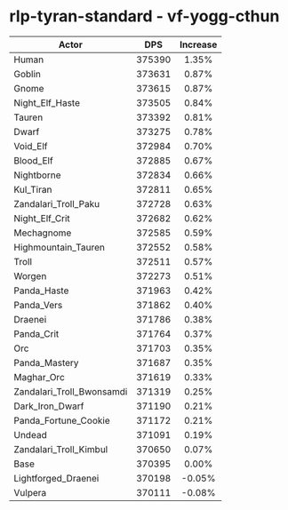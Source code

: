 # rlp-tyran-standard - vf-yogg-cthun
| Actor | DPS | Increase |
|---|:---:|:---:|
|Human|375390|1.35%|
|Goblin|373631|0.87%|
|Gnome|373615|0.87%|
|Night_Elf_Haste|373505|0.84%|
|Tauren|373392|0.81%|
|Dwarf|373275|0.78%|
|Void_Elf|372984|0.70%|
|Blood_Elf|372885|0.67%|
|Nightborne|372834|0.66%|
|Kul_Tiran|372811|0.65%|
|Zandalari_Troll_Paku|372728|0.63%|
|Night_Elf_Crit|372682|0.62%|
|Mechagnome|372585|0.59%|
|Highmountain_Tauren|372552|0.58%|
|Troll|372511|0.57%|
|Worgen|372273|0.51%|
|Panda_Haste|371963|0.42%|
|Panda_Vers|371862|0.40%|
|Draenei|371786|0.38%|
|Panda_Crit|371764|0.37%|
|Orc|371703|0.35%|
|Panda_Mastery|371687|0.35%|
|Maghar_Orc|371619|0.33%|
|Zandalari_Troll_Bwonsamdi|371319|0.25%|
|Dark_Iron_Dwarf|371190|0.21%|
|Panda_Fortune_Cookie|371172|0.21%|
|Undead|371091|0.19%|
|Zandalari_Troll_Kimbul|370650|0.07%|
|Base|370395|0.00%|
|Lightforged_Draenei|370198|-0.05%|
|Vulpera|370111|-0.08%|
